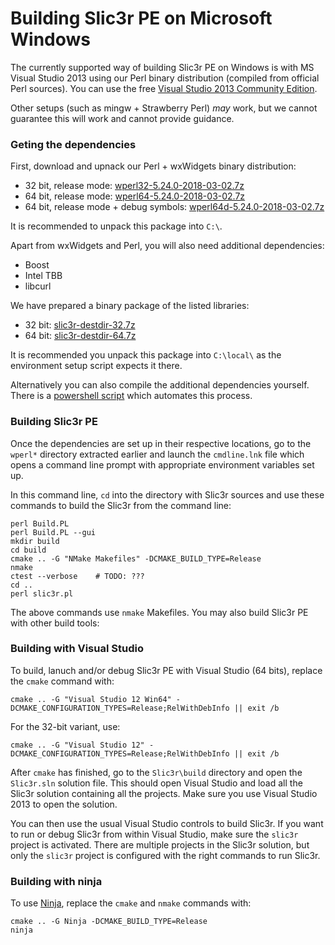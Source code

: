 # Building Slic3r PE on Microsoft Windows

The currently supported way of building Slic3r PE on Windows is with MS Visual Studio 2013
using our Perl binary distribution (compiled from official Perl sources).
You can use the free [Visual Studio 2013 Community Edition](https://www.visualstudio.com/vs/older-downloads/).

Other setups (such as mingw + Strawberry Perl) _may_ work, but we cannot guarantee this will work
and cannot provide guidance.


### Geting the dependencies

First, download and upnack our Perl + wxWidgets binary distribution:

  - 32 bit, release mode: [wperl32-5.24.0-2018-03-02.7z](https://bintray.com/vojtechkral/Slic3r-PE/download_file?file_path=wperl32-5.24.0-2018-03-02.7z)
  - 64 bit, release mode: [wperl64-5.24.0-2018-03-02.7z](https://bintray.com/vojtechkral/Slic3r-PE/download_file?file_path=wperl64-5.24.0-2018-03-02.7z)
  - 64 bit, release mode + debug symbols: [wperl64d-5.24.0-2018-03-02.7z](https://bintray.com/vojtechkral/Slic3r-PE/download_file?file_path=wperl64d-5.24.0-2018-03-02.7z)

It is recommended to unpack this package into `C:\`.

Apart from wxWidgets and Perl, you will also need additional dependencies:

  - Boost
  - Intel TBB
  - libcurl

We have prepared a binary package of the listed libraries:

  - 32 bit: [slic3r-destdir-32.7z](https://bintray.com/vojtechkral/Slic3r-PE/download_file?file_path=slic3r-destdir-32.7z)
  - 64 bit: [slic3r-destdir-64.7z](https://bintray.com/vojtechkral/Slic3r-PE/download_file?file_path=slic3r-destdir-64.7z)

It is recommended you unpack this package into `C:\local\` as the environment
setup script expects it there.

Alternatively you can also compile the additional dependencies yourself.
There is a [powershell script](./deps-build/windows/slic3r-makedeps.ps1) which automates this process.

### Building Slic3r PE

Once the dependencies are set up in their respective locations,
go to the `wperl*` directory extracted earlier and launch the `cmdline.lnk` file
which opens a command line prompt with appropriate environment variables set up.

In this command line, `cd` into the directory with Slic3r sources
and use these commands to build the Slic3r from the command line:

    perl Build.PL
    perl Build.PL --gui
    mkdir build
    cd build
    cmake .. -G "NMake Makefiles" -DCMAKE_BUILD_TYPE=Release
    nmake
    ctest --verbose    # TODO: ???
    cd ..
    perl slic3r.pl

The above commands use `nmake` Makefiles.
You may also build Slic3r PE with other build tools:


### Building with Visual Studio

To build, lanuch and/or debug Slic3r PE with Visual Studio (64 bits), replace the `cmake` command with:

    cmake .. -G "Visual Studio 12 Win64" -DCMAKE_CONFIGURATION_TYPES=Release;RelWithDebInfo || exit /b

For the 32-bit variant, use:

    cmake .. -G "Visual Studio 12" -DCMAKE_CONFIGURATION_TYPES=Release;RelWithDebInfo || exit /b

After `cmake` has finished, go to the `Slic3r\build` directory and open the `Slic3r.sln` solution file.
This should open Visual Studio and load all the Slic3r solution containing all the projects.
Make sure you use Visual Studio 2013 to open the solution.

You can then use the usual Visual Studio controls to build Slic3r.
If you want to run or debug Slic3r from within Visual Studio, make sure the `slic3r` project is activated.
There are multiple projects in the Slic3r solution, but only the `slic3r` project is configured with the right
commands to run Slic3r.


### Building with ninja

To use [Ninja](TODO), replace the `cmake` and `nmake` commands with:

    cmake .. -G Ninja -DCMAKE_BUILD_TYPE=Release
    ninja
